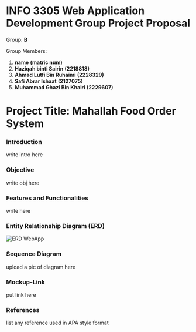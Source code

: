 # INFO 3305 Web Application Development Group Project Proposal

Group: __B__

Group Members: 
1. __name__  __(matric num)__
2. __Haziqah binti Sairin__ __(2218818)__
3. __Ahmad Lutfi Bin Ruhaimi__  __(2228329)__
4. __Safi Abrar Ishaat__  __(2127075)__
5. __Muhammad Ghazi Bin Khairi__  __(2229607)__

# Project Title: __Mahallah Food Order System__

### Introduction
write intro here

### Objective
write obj here

### Features and Functionalities
write here

### Entity Relationship Diagram (ERD)
![ERD WebApp](https://github.com/user-attachments/assets/f069dbe1-ab97-4ec6-95ff-a86497234902)


### Sequence Diagram
upload a pic of diagram here

### Mockup-Link
put link here

### References
list any reference used in APA style format
